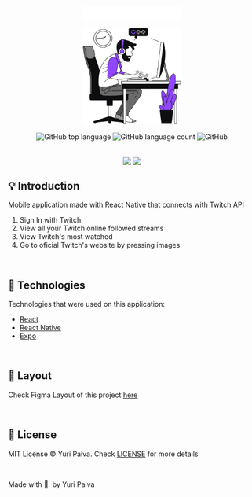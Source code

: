 <p align="center">
   <img src="./src/assets/images/logo.svg" alt="stream-data Logo" width="200px"/>
</p>

<p align="center">
   <img src="./src/assets/images/login.svg" width="200px"/> 
</p>

<p align="center">
  <img alt="GitHub top language" src="https://img.shields.io/github/languages/top/yuriqpaiva/stream-data?color=blue">

  <img alt="GitHub language count" src="https://img.shields.io/github/languages/count/yuriqpaiva/stream-data?color=blueviolet">

  <img alt="GitHub" src="https://img.shields.io/github/license/yuriqpaiva/stream-data?color=red">
</p>

<br/>

<div align="center">
<img align="center" src="https://i.ibb.co/S0DQsdW/Simulator-Screen-Shot-i-Phone-13-2022-08-23-at-20-12-41.png" with="300px" height="350px" />
<img align="center" src="https://i.ibb.co/2d1cpQD/Simulator-Screen-Shot-i-Phone-13-2022-08-23-at-20-12-33.png" with="300px" height="350px" />
</div>

## 💡 Introduction

Mobile application made with React Native that connects with Twitch API

1. Sign In with Twitch
2. View all your Twitch online followed streams
3. View Twitch's most watched
4. Go to oficial Twitch's website by pressing images

<br/>

## 🧪 Technologies

Technologies that were used on this application:

- [React](https://reactjs.org)
- [React Native](https://reactnative.dev/)
- [Expo](https://expo.dev/)

<br/>

## 🔖 Layout

Check Figma Layout of this project [here](https://www.figma.com/file/3810p3gDrZUziuhZZ3MVZs/stream.data-Copy?fuid=1002364776444813494)

<br/>

## 📝 License

MIT License © Yuri Paiva. Check [LICENSE](LICENSE) for more details

<br/>

Made with 💜 &nbsp;by Yuri Paiva
